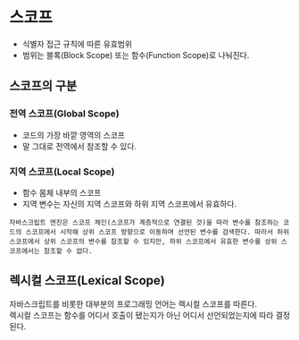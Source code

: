 # 스코프
- 식별자 접근 규칙에 따른 유효범위
- 범위는 블록(Block Scope) 또는 함수(Function Scope)로 나눠진다.

## 스코프의 구분
### 전역 스코프(Global Scope)
- 코드의 가장 바깥 영역의 스코프
- 말 그대로 전역에서 참조할 수 있다.

### 지역 스코프(Local Scope)
- 함수 몸체 내부의 스코프
- 지역 변수는 자신의 지역 스코프와 하위 지역 스코프에서 유효하다.

`자바스크립트 엔진은 스코프 체인(스코프가 계층적으로 연결된 것)을 따라 변수를 참조하는 코드의 스코프에서 시작해 상위 스코프 방향으로 이동하며 선언된 변수를 검색한다.
따라서 하위 스코프에서 상위 스코프의 변수를 참조할 수 있지만, 하위 스코프에서 유효한 변수를 상위 스코프에서는 참조할 수 없다.`

## 렉시컬 스코프(Lexical Scope)
자바스크립트를 비롯한 대부분의 프로그래밍 언어는 렉시컬 스코프를 따른다.  
렉시컬 스코프는 함수를 어디서 호출이 됐는지가 아닌 어디서 선언되었는지에 따라 결정된다.